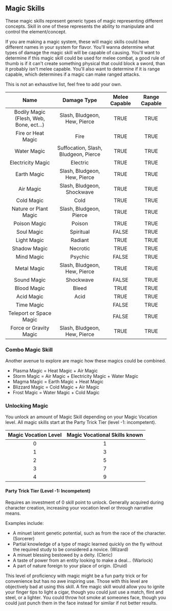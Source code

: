 ## Magic Skills

These magic skills represent generic types of magic representing different concepts. Skill in one of these represents the ability to manipulate and control the element/concept.

If you are making a magic system, these will magic skills could have different names in your system for flavor. You'll wanna determine what types of damage the magic skill will be capable of causing.  You'll want to determine if this magic skill could be used for melee combat, a good rule of thumb is if it can't create something physical that could block a sword, than it probably isn't melee capable. You'll also want to determine if it is range capable, which determines if a magic can make ranged attacks.

 This is not an exhaustive list, feel free to add your own.

|                  Name                  |             Damage Type             | Melee Capable | Range Capable |
| :-------------------------------------: | :----------------------------------: | :-----------: | :-----------: |
| Bodily Magic (Flesh, Web, Bone, ect...) |     Slash, Bludgeon, Hew, Pierce     |     TRUE     |     TRUE     |
|           Fire or Heat Magic           |                 Fire                 |     TRUE     |     TRUE     |
|               Water Magic               | Suffocation, Slash, Bludgeon, Pierce |     TRUE     |     TRUE     |
|            Electricity Magic            |               Electric               |     TRUE     |     TRUE     |
|               Earth Magic               |     Slash, Bludgeon, Hew, Pierce     |     TRUE     |     TRUE     |
|                Air Magic                |      Slash, Bludgeon, Shockwave      |     TRUE     |     TRUE     |
|               Cold Magic               |                 Cold                 |     TRUE     |     TRUE     |
|          Nature or Plant Magic          |       Slash, Bludgeon, Pierce       |     TRUE     |     TRUE     |
|              Poison Magic              |                Poison                |     TRUE     |     TRUE     |
|               Soul Magic               |              Spiritual              |     FALSE     |     TRUE     |
|               Light Magic               |               Radiant               |     TRUE     |     TRUE     |
|              Shadow Magic              |               Necrotic               |     TRUE     |     TRUE     |
|               Mind Magic               |               Psychic               |     FALSE     |     TRUE     |
|               Metal Magic               |     Slash, Bludgeon, Hew, Pierce     |     TRUE     |     TRUE     |
|               Sound Magic               |              Shockwave              |     FALSE     |     TRUE     |
|               Blood Magic               |                Bleed                |     TRUE     |     TRUE     |
|               Acid Magic               |                 Acid                 |     TRUE     |     TRUE     |
|               Time Magic               |                                      |     FALSE     |     TRUE     |
|         Teleport or Space Magic         |                                      |     FALSE     |     TRUE     |
|         Force or Gravity Magic         |     Slash, Bludgeon, Hew, Pierce     |     TRUE     |     TRUE     |

### Combo Magic Skill

Another avenue to explore are magic how these magics could be combined.

- Plasma Magic = Heat Magic + Air Magic
- Storm Magic = Air Magic + Electricity Magic + Water Magic
- Magma Magic = Earth Magic + Heat Magic
- Blizzard Magic = Cold Magic + Air Magic
- Frost Magic = Water Magic + Cold Magic

### Unlocking Magic

You unlock an amount of Magic Skill depending on your Magic Vocation level. All magic skills start at the Party Trick Tier (level -1: incompetent).

| Magic Vocation Level | Magic Vocational Skills known |
| :------------------: | :---------------------------: |
|          0          |               1               |
|          1          |               3               |
|          2          |               5               |
|          3          |               7               |
|          4          |               9               |

#### Party Trick Tier (Level -1: Incompetent)

Requires an investment of 0 skill point to unlock. Generally acquired during character creation, increasing your vocation level or through narrative means.

Examples include:

* A minuet latent genetic potential, such as from the race of the character. (Sorcerer)
* Partial knowledge of a type of magic learned quickly on the fly without the required study to be considered a novice. (Wizard)
* A minuet blessing bestowed by a deity. (Cleric)
* A taste of power from an entity looking to make a deal... (Warlock)
* A part of nature foreign to your place of origin. (Druid)

This level of proficiency with magic might be a fun party trick or for convenience but has no awe inspiring use. Those with this level are objectively bad at using this skill. A fire magic skill would allow you to ignite your finger tips to light a cigar, though you could just use a match, flint and steel, or a lighter. You could throw hot smoke at someones face, though you could just punch them in the face instead for similar if not better results.
